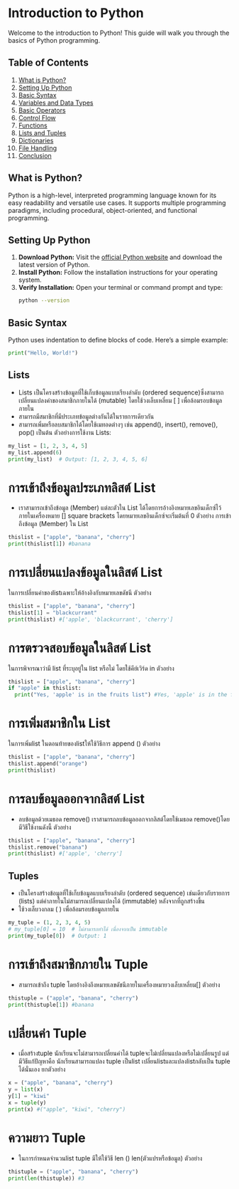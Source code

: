 # Introduction to Python

Welcome to the introduction to Python! This guide will walk you through the basics of Python programming.

## Table of Contents
1. [What is Python?](#what-is-python)
2. [Setting Up Python](#setting-up-python)
3. [Basic Syntax](#basic-syntax)
4. [Variables and Data Types](#variables-and-data-types)
5. [Basic Operators](#basic-operators)
6. [Control Flow](#control-flow)
7. [Functions](#functions)
8. [Lists and Tuples](#lists-and-tuples)
9. [Dictionaries](#dictionaries)
10. [File Handling](#file-handling)
11. [Conclusion](#conclusion)

## What is Python?
Python is a high-level, interpreted programming language known for its easy readability and versatile use cases. It supports multiple programming paradigms, including procedural, object-oriented, and functional programming.

## Setting Up Python
1. **Download Python:** Visit the [official Python website](https://www.python.org/downloads/) and download the latest version of Python.
2. **Install Python:** Follow the installation instructions for your operating system.
3. **Verify Installation:** Open your terminal or command prompt and type:
    ```sh
    python --version
    ```

## Basic Syntax
Python uses indentation to define blocks of code. Here’s a simple example:

```python
print("Hello, World!")
```

## Lists
 - Lists เป็นโครงสร้างข้อมูลที่ใช้เก็บข้อมูลแบบเรียงลำดับ (ordered sequence)ซึ่งสามารถเปลี่ยนแปลงค่าของสมาชิกภายในได้ (mutable) โดยใช้วงเล็บเหลี่ยม [ ] เพื่อล้อมรอบข้อมูลภายใน
- สามารถมีสมาชิกที่มีประเภทข้อมูลต่างกันได้ในรายการเดียวกัน
- สามารถเพิ่มหรือลบสมาชิกได้โดยใช้เมทอดต่างๆ เช่น append(), insert(), remove(), pop() เป็นต้น
ตัวอย่างการใช้งาน Lists:
```python
my_list = [1, 2, 3, 4, 5]
my_list.append(6)
print(my_list)  # Output: [1, 2, 3, 4, 5, 6]
```

# การเข้าถึงข้อมูลประเภทลิสต์ List
- เราสามารถเข้าถึงข้อมูล (Member) แต่ละตัวใน List ได้โดยการอ้างอิงหมายเลขอินเด็กซ์ไว้ภายในเครื่องหมาย [] square brackets โดยหมายเลขอินเด็กซ์จะเริ่มต้นที่ 0
ตัวอย่าง
การเข้าถึงข้อมูล (Member) ใน List
```python
thislist = ["apple", "banana", "cherry"]
print(thislist[1]) #banana
```

# การเปลี่ยนแปลงข้อมูลในลิสต์ List
ในการเปลี่ยนค่าของlistเฉพาะให้อ้างอิงกับหมายเลขดัชนี
ตัวอย่าง
```python
thislist = ["apple", "banana", "cherry"]
thislist[1] = "blackcurrant"
print(thislist) #['apple', 'blackcurrant', 'cherry']
```

# การตรวจสอบข้อมูลในลิสต์ List
ในการพิจารณาว่ามี list ที่ระบุอยู่ใน list หรือไม่ โดยใช้คีย์เวิร์ด in
ตัวอย่าง
```python
thislist = ["apple", "banana", "cherry"]
if "apple" in thislist:
  print("Yes, 'apple' is in the fruits list") #Yes, 'apple' is in the fruits list
```

# การเพิ่มสมาชิกใน List
ในการเพิ่มlist ในตอนท้ายของlistให้ใช้วิธีการ append ()
ตัวอย่าง
```python
thislist = ["apple", "banana", "cherry"]
thislist.append("orange")
print(thislist)
```
# การลบข้อมูลออกจากลิสต์ List
- ลบข้อมูลด้วยเมธอด remove() เราสามารถลบข้อมูลออกจากลิสต์โดยใช้เมธอด remove()โดยมีวิธีใช้งานดังนี้
ตัวอย่าง
```python
thislist = ["apple", "banana", "cherry"]
thislist.remove("banana")
print(thislist) #['apple', 'cherry']
```
## Tuples
- เป็นโครงสร้างข้อมูลที่ใช้เก็บข้อมูลแบบเรียงลำดับ (ordered sequence) เช่นเดียวกับรายการ (lists) แต่ค่าภายในไม่สามารถเปลี่ยนแปลงได้ (immutable) หลังจากที่ถูกสร้างขึ้น
- ใช้วงเล็บวงกลม ( ) เพื่อล้อมรอบข้อมูลภายใน

```python
my_tuple = (1, 2, 3, 4, 5)
# my_tuple[0] = 10  # ไม่สามารถทำได้ เนื่องจากเป็น immutable
print(my_tuple[0])  # Output: 1
```
# การเข้าถึงสมาชิกภายใน Tuple
- สามารถเข้าถึง tuple โดยอ้างอิงถึงหมายเลขดัชนีภายในเครื่องหมายวงเล็บเหลี่ยม[]
ตัวอย่าง
```python
thistuple = ("apple", "banana", "cherry")
print(thistuple[1]) #banana
```

# เปลี่ยนค่า Tuple
- เมื่อสร้างtuple นักเรียนจะไม่สามารถเปลี่ยนค่าได้ tupleจะไม่เปลี่ยนแปลงหรือไม่เปลี่ยนรูป แต่มีวิธีแก้ปัญหาคือ นักเรียนสามารถแปลง tuple เป็นlist เปลี่ยนlistและแปลงlistกลับเป็น tuple ได้นั่นเอง
ยกตัวอย่าง
```python
x = ("apple", "banana", "cherry")
y = list(x)
y[1] = "kiwi"
x = tuple(y)
print(x) #("apple", "kiwi", "cherry")
```

# ความยาว Tuple
- ในการกำหนดจำนวนlist tuple มีให้ใช้วิธี len () len(ตัวแปรหรือข้อมูล)
ตัวอย่าง
```python
thistuple = ("apple", "banana", "cherry")
print(len(thistuple)) #3
```

